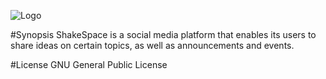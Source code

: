 ![Logo](https://s28.postimg.org/o1f0m734t/Logomakr_3h_Uz2_E.png)

#Synopsis
ShakeSpace is a social media platform that enables its users to share ideas on certain topics, as well as announcements and events.

#License
GNU General Public License
